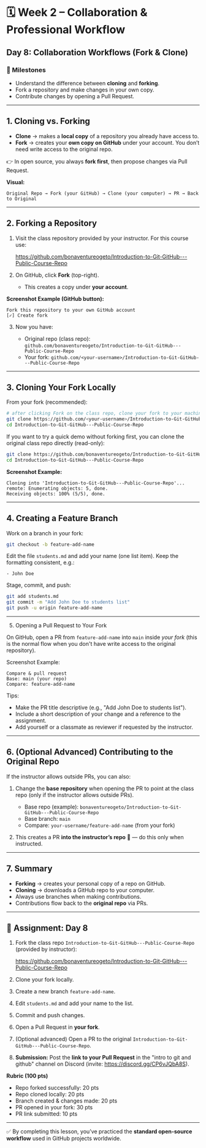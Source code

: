 # 🗓 Week 2 – Collaboration & Professional Workflow

## Day 8: Collaboration Workflows (Fork & Clone)

### 🎯 Milestones

* Understand the difference between **cloning** and **forking**.
* Fork a repository and make changes in your own copy.
* Contribute changes by opening a Pull Request.

---

## 1. Cloning vs. Forking

* **Clone** → makes a **local copy** of a repository you already have access to.
* **Fork** → creates your **own copy on GitHub** under your account. You don’t need write access to the original repo.

👉 In open source, you always **fork first**, then propose changes via Pull Request.

**Visual:**

```
Original Repo → Fork (your GitHub) → Clone (your computer) → PR → Back to Original
```

---

## 2. Forking a Repository

1. Visit the class repository provided by your instructor. For this course use:

   https://github.com/bonaventureogeto/Introduction-to-Git-GitHub---Public-Course-Repo
2. On GitHub, click **Fork** (top-right).

   * This creates a copy under **your account**.

**Screenshot Example (GitHub button):**

```
Fork this repository to your own GitHub account
[✓] Create fork
```

3. Now you have:

   * Original repo (class repo): `github.com/bonaventureogeto/Introduction-to-Git-GitHub---Public-Course-Repo`
   * Your fork: `github.com/<your-username>/Introduction-to-Git-GitHub---Public-Course-Repo`

---

## 3. Cloning Your Fork Locally

From your fork (recommended):

```bash
# after clicking Fork on the class repo, clone your fork to your machine
git clone https://github.com/<your-username>/Introduction-to-Git-GitHub---Public-Course-Repo.git
cd Introduction-to-Git-GitHub---Public-Course-Repo
```

If you want to try a quick demo without forking first, you can clone the original class repo directly (read-only):

```bash
git clone https://github.com/bonaventureogeto/Introduction-to-Git-GitHub---Public-Course-Repo.git
cd Introduction-to-Git-GitHub---Public-Course-Repo
```

**Screenshot Example:**

```
Cloning into 'Introduction-to-Git-GitHub---Public-Course-Repo'...
remote: Enumerating objects: 5, done.
Receiving objects: 100% (5/5), done.
```

---

## 4. Creating a Feature Branch

Work on a branch in your fork:

```bash
git checkout -b feature-add-name
```

Edit the file `students.md` and add your name (one list item). Keep the formatting consistent, e.g.:

```
- John Doe
```

Stage, commit, and push:

```bash
git add students.md
git commit -m "Add John Doe to students list"
git push -u origin feature-add-name
```

---

5. Opening a Pull Request to Your Fork

On GitHub, open a PR from `feature-add-name` into `main` inside *your fork* (this is the normal flow when you don't have write access to the original repository).

Screenshot Example:

```
Compare & pull request
Base: main (your repo)
Compare: feature-add-name
```

Tips:

- Make the PR title descriptive (e.g., "Add John Doe to students list").
- Include a short description of your change and a reference to the assignment.
- Add yourself or a classmate as reviewer if requested by the instructor.

---

## 6. (Optional Advanced) Contributing to the Original Repo

If the instructor allows outside PRs, you can also:

1. Change the **base repository** when opening the PR to point at the class repo (only if the instructor allows outside PRs).

   * Base repo (example): `bonaventureogeto/Introduction-to-Git-GitHub---Public-Course-Repo`
   * Base branch: `main`
   * Compare: `your-username/feature-add-name` (from your fork)

2. This creates a PR **into the instructor’s repo** 🎉 — do this only when instructed.

---

## 7. Summary

* **Forking** → creates your personal copy of a repo on GitHub.
* **Cloning** → downloads a GitHub repo to your computer.
* Always use branches when making contributions.
* Contributions flow back to the **original repo** via PRs.

---

## 📝 Assignment: Day 8

1. Fork the class repo `Introduction-to-Git-GitHub---Public-Course-Repo` (provided by instructor):

   https://github.com/bonaventureogeto/Introduction-to-Git-GitHub---Public-Course-Repo
2. Clone your fork locally.
3. Create a new branch `feature-add-name`.
4. Edit `students.md` and add your name to the list.
5. Commit and push changes.
6. Open a Pull Request in **your fork**.
7. (Optional advanced) Open a PR to the original `Introduction-to-Git-GitHub---Public-Course-Repo`.
8. **Submission:** Post the **link to your Pull Request** in the "intro to git and github" channel on Discord (invite: https://discord.gg/CP6vJQbA8S).

**Rubric (100 pts)**

* Repo forked successfully: 20 pts
* Repo cloned locally: 20 pts
* Branch created & changes made: 20 pts
* PR opened in your fork: 30 pts
* PR link submitted: 10 pts

---

✅ By completing this lesson, you’ve practiced the **standard open-source workflow** used in GitHub projects worldwide.